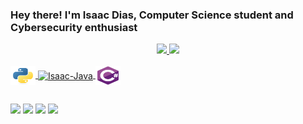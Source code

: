 ### Hey there! I'm Isaac Dias, Computer Science student and Cybersecurity enthusiast 

<!--
**diasisaac/diasisaac** is a ✨ _special_ ✨ repository because its `README.md` (this file) appears on your GitHub profile.

Here are some ideas to get you started:

- 🔭 I’m currently working on Pentest | Backend Development
- 🌱 I’m currently learning CyberSecurity | Python | Java
- 👯 I’m looking to collaborate on Social Projects, Cybersecurity, IoT and IT projects in general
- ⚡ Interesting fact: It’s all 0’s and 1’s
-->


<div align="center">
  <a href="https://github.com/diasisaac">
  <img height="180em" src="https://github-readme-stats.vercel.app/api?username=diasisaac&show_icons=true&theme=dracula&include_all_commits=true&count_private=true"/>
  <img height="180em" src="https://github-readme-stats.vercel.app/api/top-langs/?username=diasisaac&layout=compact&langs_count=7&theme=dracula"/>
</div>
<div style="display: inline_block"><br>
  <img align="center" alt="Isaac-Python" height="30" width="40" src="https://raw.githubusercontent.com/devicons/devicon/master/icons/python/python-original.svg">
  <img align="center" alt="Isaac-Java" height="30" width="40" src="https://cdn.jsdelivr.net/gh/devicons/devicon/icons/java/java-original.svg" />       
  <img align="center" alt="Isaac-Csharp" height="30" width="40" src="https://raw.githubusercontent.com/devicons/devicon/master/icons/csharp/csharp-original.svg">
</div>
  
  ##
 
<div> 
  <a href="https://www.linkedin.com/in/isaacdasmarques/" target="_blank"><img src="https://img.shields.io/badge/-LinkedIn-%230077B5?style=for-the-badge&logo=linkedin&logoColor=white" target="_blank"></a>
  <a href="https://medium.com/@isaac.dias" target="_blank"><img src="https://img.shields.io/badge/Medium-12100E?style=for-the-badge&logo=medium&logoColor=white" target="_blank"></a> 
  <a href = "mailto:m.dias.isaac@gmail.com"><img src="https://img.shields.io/badge/-Gmail-%23333?style=for-the-badge&logo=gmail&logoColor=white" target="_blank"></a>
  <a href="https://www.youtube.com/channel/UC_-uuuZbY0AAt9CViNzvc-Q" target="_blank"><img src="https://img.shields.io/badge/YouTube-FF0000?style=for-the-badge&logo=youtube&logoColor=white" target="_blank"></a>

 
